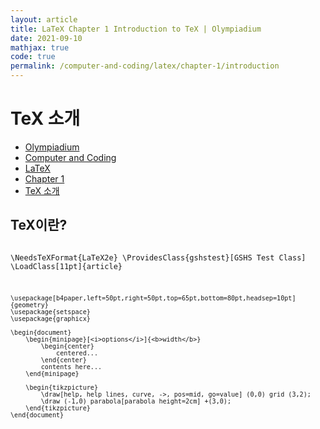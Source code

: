 ```yaml
---
layout: article
title: LaTeX Chapter 1 Introduction to TeX | Olympiadium
date: 2021-09-10
mathjax: true
code: true
permalink: /computer-and-coding/latex/chapter-1/introduction
---
```

# TeX 소개
<ul class="breadcrumb">
	<li><a href="{{ site.homeurl }}">Olympiadium</a></li> 
	<li><a href="{{ site.homeurl }}computer-and-coding/">Computer and Coding</a></li> 
	<li><a href="{{ site.homeurl }}computer-and-coding/latex/">LaTeX</a></li>
	<li><a href="{{ site.homeurl }}computer-and-coding/latex/chapter-1/">Chapter 1</a></li>
	<li><a href="{{ site.homeurl }}computer-and-coding/latex/chapter-1/introduction/">TeX 소개</a></li>
</ul>

## TeX이란?
<blueboard><pre><code class="language-latex">
	\NeedsTeXFormat{LaTeX2e}
	\ProvidesClass{gshstest}[GSHS Test Class]
	\LoadClass[11pt]{article}
	
	\usepackage[b4paper,left=50pt,right=50pt,top=65pt,bottom=80pt,headsep=10pt]	{geometry}
	\usepackage{setspace}
	\usepackage{graphicx}
	
	\begin{document}
		\begin{minipage}[<i>options</i>]{<b>width</b>}
			\begin{center}
				centered...
			\end{center}
			contents here...
		\end{minipage}
		
		\begin{tikzpicture}
			\draw[help, help lines, curve, ->, pos=mid, go=value] (0,0) grid (3,2);
			\draw (-1,0) parabola[parabola height=2cm] +(3,0);
		\end{tikzpicture}
	\end{document}
</code></pre>
</blueboard>

<pre data-src="/code/TeX/chapter-1/test.tex" data-range="10,16"></pre>